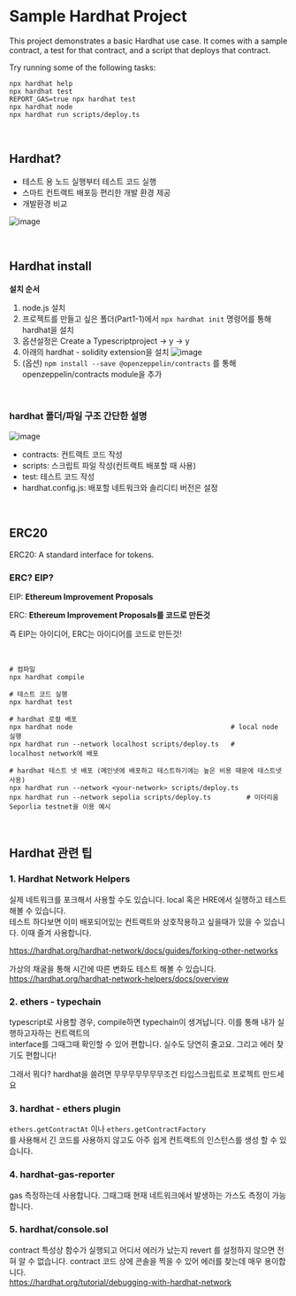 # Sample Hardhat Project

This project demonstrates a basic Hardhat use case. It comes with a sample contract, a test for that contract, and a script that deploys that contract.

Try running some of the following tasks:

```shell
npx hardhat help
npx hardhat test
REPORT_GAS=true npx hardhat test
npx hardhat node
npx hardhat run scripts/deploy.ts
```

<br>

## Hardhat?

- 테스트 용 노드 실행부터 테스트 코드 실행
- 스마트 컨트랙트 배포등 편리한 개발 환경 제공
- 개발환경 비교

![image](https://github.com/Riudiu/hardhat-basic/assets/86466976/c834e9d7-8831-4db4-ab5e-191d3794a5ee)

<br>

## Hardhat install

**설치 순서**

1. node.js 설치
2. 프로젝트를 만들고 싶은 폴더(Part1-1)에서 `npx hardhat init` 명령어를 통해 hardhat을 설치
3. 옵션설정은 Create a Typescriptproject → y → y
4. 아래의 hardhat - solidity extension을 설치
   ![image](https://github.com/Riudiu/hardhat-basic/assets/86466976/5420665d-6d99-4d9c-924b-359c3758a8d8)
5. (옵션) `npm install --save @openzeppelin/contracts` 를 통해 openzeppelin/contracts module을 추가

<br>

### hardhat 폴더/파일 구조 간단한 설명

![image](https://github.com/Riudiu/hardhat-basic/assets/86466976/15476116-af1b-4762-a621-192d53ca8460)

- contracts: 컨트랙트 코드 작성
- scripts: 스크립트 파일 작성(컨트랙트 배포할 때 사용)
- test: 테스트 코드 작성
- hardhat.config.js: 배포할 네트워크와 솔리디티 버전은 설정

<br>

## ERC20

ERC20: A standard interface for tokens.

### ERC? EIP?

EIP: **Ethereum Improvement Proposals**

ERC: **Ethereum Improvement Proposals를 코드로 만든것**

즉 EIP는 아이디어, ERC는 아이디어를 코드로 만든것!

<br>

```shell
# 컴파일
npx hardhat compile

# 테스트 코드 실행
npx hardhat test

# hardhat 로컬 배포
npx hardhat node                                        # local node 실행
npx hardhat run --network localhost scripts/deploy.ts   # localhost network에 배포

# hardhat 테스트 넷 배포 (메인넷에 배포하고 테스트하기에는 높은 비용 때문에 테스트넷 사용)
npx hardhat run --network <your-network> scripts/deploy.ts
npx hardhat run --network sepolia scripts/deploy.ts         # 이더리움 Seporlia testnet을 이용 예시
```

<br>

## Hardhat 관련 팁

### 1. Hardhat Network Helpers

실제 네트워크를 포크해서 사용할 수도 있습니다. local 혹은 HRE에서 실행하고 테스트해볼 수 있습니다.  
테스트 하다보면 이미 배포되어있는 컨트랙트와 상호작용하고 싶을때가 있을 수 있습니다. 이때 즐겨 사용합니다.

https://hardhat.org/hardhat-network/docs/guides/forking-other-networks

가상의 채굴을 통해 시간에 따른 변화도 테스트 해볼 수 있습니다.  
https://hardhat.org/hardhat-network-helpers/docs/overview

### 2. ethers - typechain

typescript로 사용할 경우, compile하면 typechain이 생겨납니다. 이를 통해 내가 실행하고자하는 컨트랙트의  
interface를 그때그때 확인할 수 있어 편합니다. 실수도 당연히 줄고요. 그리고 에러 찾기도 편합니다!

그래서 뭐다? hardhat을 쓸려면 무무무무무무무조건 타입스크립트로 프로젝트 만드세요

### 3. hardhat - ethers plugin

`ethers.getContractAt` 이나 `ethers.getContractFactory`  
를 사용해서 긴 코드를 사용하지 않고도 아주 쉽게 컨트랙트의 인스턴스를 생성 할 수 있습니다.

### 4. hardhat-gas-reporter

gas 측정하는데 사용합니다. 그때그때 현재 네트워크에서 발생하는 가스도 측정이 가능합니다.

### 5. hardhat/console.sol

contract 특성상 함수가 실행되고 어디서 에러가 났는지 revert 를 설정하지 않으면 전혀 알 수 없습니다.
contract 코드 상에 콘솔을 찍을 수 있어 에러를 찾는데 매우 용이합니다.  
https://hardhat.org/tutorial/debugging-with-hardhat-network
